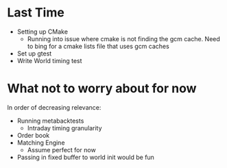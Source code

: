 # Last Time
* Setting up CMake
    - Running into issue where cmake is not finding the gcm cache. Need to bing
for a cmake lists file that uses gcm caches
* Set up gtest
* Write World timing test

# What not to worry about for now
In order of decreasing relevance:
* Running metabacktests
    * Intraday timing granularity
* Order book
* Matching Engine
    * Assume perfect for now
* Passing in fixed buffer to world init would be fun
